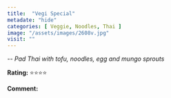 ```yaml
---
title:  "Vegi Special"
metadate: "hide"
categories: [ Veggie, Noodles, Thai ]
image: "/assets/images/2608v.jpg"
visit: ""
---
```


_-- Pad Thai with tofu, noodles, egg and mungo sprouts_

**Rating:** ⭐️⭐️⭐️⭐️  
  
**Comment:**
